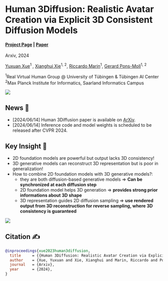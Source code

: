 # Human 3Diffusion: Realistic Avatar Creation via Explicit 3D Consistent Diffusion Models
#### [Project Page](https://yuxuan-xue.com/human-3diffusion) | [Paper](https://yuxuan-xue.com/human-3diffusion/paper/human-3diffusion.pdf)

Arxiv, 2024

[Yuxuan Xue](https://yuxuan-xue.com/)<sup>1 </sup>, [Xianghui Xie](https://virtualhumans.mpi-inf.mpg.de/people/Xie.html)<sup>1, 2</sup>, [Riccardo Marin](https://ricma.netlify.app/)<sup>1</sup>, [Gerard Pons-Moll](https://virtualhumans.mpi-inf.mpg.de/people/pons-moll.html)<sup>1, 2</sup>


<sup>1</sup>Real Virtual Human Group @ University of Tübingen & Tübingen AI Center \
<sup>2</sup>Max Planck Institute for Informatics, Saarland Informatics Campus

![](https://github.com/YuxuanSnow/Human3Diffusion/blob/main/assets/teaser_vid_short.gif)

## News :triangular_flag_on_post:
- [2024/06/14] Human 3Diffusion paper is available on [ArXiv](https://yuxuan-xue.com/human-3diffusion).
- [2024/06/14] Inference code and model weights is scheduled to be released after CVPR 2024.

## Key Insight :raised_hands:
- 2D foundation models are powerful but output lacks 3D consistency!
- 3D generative models can reconstruct 3D representation but is poor in generalization!
- How to combine 2D foundation models with 3D generative models?:
  - they are both diffusion-based generative models => **Can be synchronized at each diffusion step**
  - 2D foundation model helps 3D generation => **provides strong prior informations about 3D shape**
  - 3D representation guides 2D diffusion sampling => **use rendered output from 3D reconstruction for reverse sampling, where 3D consistency is guaranteed**

![](https://github.com/YuxuanSnow/Human3Diffusion/blob/main/assets/3diffusion_pipeline.png)


## Citation :writing_hand:

```bibtex
@inproceedings{xue2023human3diffusion,
  title     = {{Human 3Diffusion: Realistic Avatar Creation via Explicit 3D Consistent Diffusion Models}},
  author    = {Xue, Yuxuan and Xie, Xianghui and Marin, Riccardo and Pons-Moll, Gerard.},
  journal   = {Arxiv},
  year      = {2024},
}